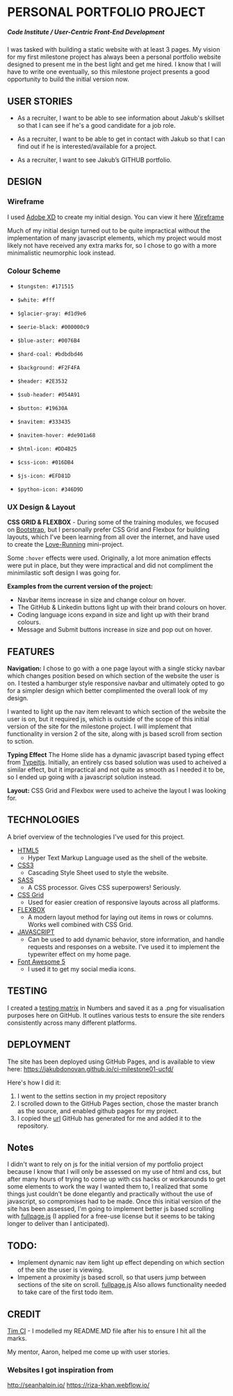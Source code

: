# PERSONAL PORTFOLIO PROJECT
##### Code Institute / User-Centric Front-End Development

I was tasked with building a static website with at least 3 pages. My vision for my first milestone project has always been a personal portfolio website designed to present me in the best light and get me hired. I know that I will have to write one eventually, so this milestone project presents a good opportunity to build the initial version now. 

## USER STORIES
- As a recruiter, I want to be able to see information about Jakub's skillset so that I can see if he's a good candidate for a job role.

- As a recruiter, I want to be able to get in contact with Jakub so that I can find out if he is interested/available for a project.

- As a recruiter, I want to see Jakub’s GITHUB portfolio.



## DESIGN
### Wireframe
I used [Adobe XD](https://www.adobe.com/ie/products/xd.html) to create my initial design. You can view it here [Wireframe](https://github.com/jakubdonovan/ci-milestone01-ucfd/blob/master/wireframe/wireframe.gif)

Much of my initial design turned out to be quite impractical without the implementation of many javascript elements, which my project would most likely not have received any extra marks for, so I chose to go with a more minimalistic neumorphic look instead.

### Colour Scheme
- `$tungsten: #171515`
- `$white: #fff`
- `$glacier-gray: #d1d9e6`
- `$eerie-black: #000000c9`
- `$blue-aster: #0076B4`
- `$hard-coal: #bdbdbd46`

- `$background: #F2F4FA`
- `$header: #2E3532`
- `$sub-header: #054A91`
- `$button: #19630A`

- `$navitem: #333435`
- `$navitem-hover: #de901a68`

- `$html-icon: #DD4B25`
- `$css-icon: #016DB4`
- `$js-icon: #EFD81D`
- `$python-icon: #346D9D`

### UX Design & Layout
**CSS GRID & FLEXBOX** - During some of the training modules, we focused on [Bootstrap](https://getbootstrap.com/), but I personally prefer CSS Grid and Flexbox for building layouts, which I've been learning from all over the internet, and have used to create the [Love-Running](https://github.com/jakubdonovan/Love-Running) mini-project.

Some `:hover` effects were used. Originally, a lot more animation effects were put in place, but they were impractical and did not compliment the minimilastic soft design I was going for.

**Examples from the current version of the project:**

- Navbar items increase in size and change colour on hover.
- The GitHub & Linkedin buttons light up with their brand colours on hover.
- Coding language icons expand in size and light up with their brand colours.
- Message and Submit buttons increase in size and pop out on hover.


## FEATURES
**Navigation:**
I chose to go with a one page layout with a single sticky navbar which changes position besed on which section of the website the user is on. I tested a hamburger style responsive navbar and ultimately opted to go for a simpler design which better complimented the overall look of my design.

I wanted to light up the nav item relevant to which section of the website the user is on, but it required js, which is outside of the scope of this initial version of the site for the milestone project. I will implement that functionality in version 2 of the site, along with js based scroll from section to sction.

**Typing Effect** 
The Home slide has a dynamic javascript based typing effect from [Typeitjs](https://typeitjs.com). Initially, an entirely css based solution was used to acheived a similar effect, but it impractical and not quite as smooth as I needed it to be, so I ended up going with a javascript solution instead.

**Layout:**
CSS Grid and Flexbox were used to acheive the layout I was looking for. 


## TECHNOLOGIES
A brief overview of the technologies I've used for this project.

- [HTML5](https://en.wikipedia.org/wiki/HTML5)
  - Hyper Text Markup Language used as the shell of the website.
- [CSS3](https://en.wikipedia.org/wiki/Cascading_Style_Sheets/)
  - Cascading Style Sheet used to style the website.
- [SASS](https://sass-lang.com/)
  - A CSS processor. Gives CSS superpowers! Seriously.
- [CSS Grid](https://developer.mozilla.org/en-US/docs/Web/CSS/CSS_Grid_Layout/)
  - Used for easier creation of responsive layouts across all platforms.
- [FLEXBOX](https://developer.mozilla.org/en-US/docs/Learn/CSS/CSS_layout/Flexbox)  
  - A modern layout method for laying out items in rows or columns. Works well combined with CSS Grid.
- [JAVASCRIPT](https://developer.mozilla.org/en-US/docs/Web/JavaScript) 
  - Can be used to add dynamic behavior, store information, and handle requests and responses on a website. I've used it to implement the typewriter effect on my home page.
- [Font Awesome 5](https://fontawesome.com)  
  - I used it to get my social media icons.


## TESTING
I created a [testing matrix](https://github.com/jakubdonovan/ci-milestone01-ucfd/blob/master/testing/testmatrix.png) in Numbers and saved it as a .png for visualisation purposes here on GitHub. It outlines various tests to ensure the site renders consistently across many different platforms. 


## DEPLOYMENT
The site has been deployed using GitHub Pages, and is available to view here: https://jakubdonovan.github.io/ci-milestone01-ucfd/

Here's how I did it:
1. I went to the settins section in my project repository
2. I scrolled down to the GitHub Pages section, chose the master branch as the source, and enabled github pages for my project. 
3. I copied the [url](https://jakubdonovan.github.io/ci-milestone01-ucfd/) GitHub has generated for me and added it to the repository.


## Notes
I didn't want to rely on js for the initial version of my portfolio project because I know that I will only be assessed on my use of html and css, but after many hours of trying to come up with css hacks or workarounds to get some elements to work the way I wanted them to,  I realized that some things just couldn't be done elegantly and practically without the use of javascript, so compromises had to be made. Once this initial version of the site has been assessed, I'm going to implement better js based scrolling with [fullpage.js](https://alvarotrigo.com/fullPage/) (I applied for a free-use license but it seems to be taking longer to deliver than I anticipated). 


## TODO:
- Implement dynamic nav item light up effect depending on which section of the site the user is viewing.
- Impement a proximity js based scroll, so that users jump between sections of the site on scroll. [fullpage.js](https://alvarotrigo.com/fullPage/) Also allows functionality needed to take care of the first todo item.


## CREDIT
[Tim CI](https://github.com/TravelTimN/ci-milestone01-ucfd) - I modelled my README.MD file after his to ensure I hit all the marks.

My mentor, Aaron, helped me come up with user stories.

### Websites I got inspiration from
http://seanhalpin.io/
https://riza-khan.webflow.io/
